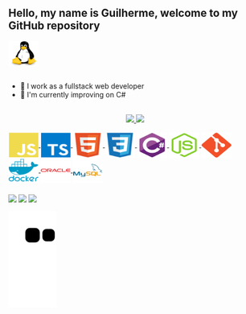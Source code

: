 ## Hello, my name is Guilherme, welcome to my GitHub repository

<div style="display: inline_block">
  <img align="center" alt="Gui-Apache" height="50" width="60" src="https://raw.githubusercontent.com/devicons/devicon/master/icons/linux/linux-original.svg">
</div><br>

- 🔭 I work as a fullstack web developer
- 🌱 I'm currently improving on C#

<div align="center"><br>
  <a href="https://github.com/freguilherme">
  <img height="180em" src="https://github-readme-stats.vercel.app/api?username=freguilherme&show_icons=true&theme=dracula&include_all_commits=true&count_private=true"/>
  <img height="180em" src="https://github-readme-stats.vercel.app/api/top-langs/?username=freguilherme&layout=compact&langs_count=7&theme=dracula"/>
</div>
<div style="display: inline_block"><br>
  <img align="center" alt="Gui-Js" height="50" width="60" src="https://raw.githubusercontent.com/devicons/devicon/master/icons/javascript/javascript-plain.svg">
  <img align="center" alt="Gui-Ts" height="50" width="60" src="https://raw.githubusercontent.com/devicons/devicon/master/icons/typescript/typescript-plain.svg">
  <img align="center" alt="Gui-HTML" height="50" width="60" src="https://raw.githubusercontent.com/devicons/devicon/master/icons/html5/html5-original.svg">
  <img align="center" alt="Gui-CSS" height="50" width="60" src="https://raw.githubusercontent.com/devicons/devicon/master/icons/css3/css3-original.svg">
  <img align="center" alt="Gui-Csharp" height="50" width="60" src="https://raw.githubusercontent.com/devicons/devicon/master/icons/csharp/csharp-original.svg">
  <img align="center" alt="Gui-Node" height="50" width="60" src="https://raw.githubusercontent.com/devicons/devicon/master/icons/nodejs/nodejs-original.svg">
  <img align="center" alt="Gui-Git" height="50" width="60" src="https://raw.githubusercontent.com/devicons/devicon/master/icons/git/git-original.svg">
  <img align="center" alt="Gui-Docker" height="50" width="60" src="https://raw.githubusercontent.com/devicons/devicon/master/icons/docker/docker-plain-wordmark.svg">
  <img align="center" alt="Gui-Oracle" height="50" width="60" src="https://raw.githubusercontent.com/devicons/devicon/master/icons/oracle/oracle-original.svg">
  <img align="center" alt="Gui-Mysql" height="50" width="60" src="https://raw.githubusercontent.com/devicons/devicon/master/icons/mysql/mysql-original-wordmark.svg"> 
</div>
 
 ###
 
<div> 
  <a href="https://instagram.com/guuifre" target="_blank"><img src="https://img.shields.io/badge/-Instagram-%23E4405F?style=for-the-badge&logo=instagram&logoColor=white" target="_blank"></a>
  <a href = "mailto:guiaafre@gmail.com"><img src="https://img.shields.io/badge/-Gmail-%23333?style=for-the-badge&logo=gmail&logoColor=white" target="_blank"></a>
  <a href="https://www.linkedin.com/in/freguilherme" target="_blank"><img src="https://img.shields.io/badge/-LinkedIn-%230077B5?style=for-the-badge&logo=linkedin&logoColor=white" target="_blank"></a> 
 
  ![Snake animation](https://github.com/rafaballerini/rafaballerini/blob/output/github-contribution-grid-snake.svg)
 
</div>

  
  

